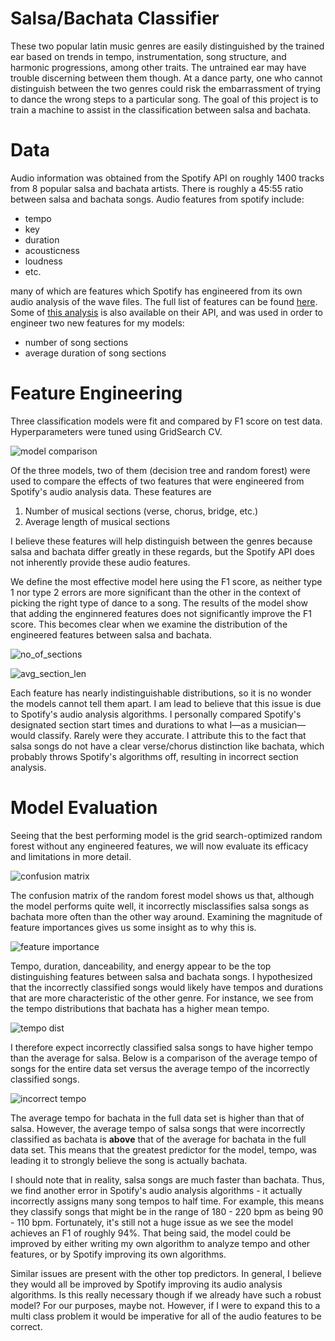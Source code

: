 # Salsa/Bachata Classifier

These two popular latin music genres are easily distinguished by the trained ear based on trends in tempo, instrumentation, song structure, and harmonic progressions, among other traits. The untrained ear may have trouble discerning between them though. At a dance party, one who cannot distinguish between the two genres could risk the embarrassment of trying to dance the wrong steps to a particular song. The goal of this project is to train a machine to assist in the classification between salsa and bachata.

# Data
Audio information was obtained from the Spotify API on roughly 1400 tracks from 8 popular salsa and bachata artists. There is roughly a 45:55 ratio between salsa and bachata songs. Audio features from spotify include:
* tempo
* key 
* duration
* acousticness
* loudness
* etc.

many of which are features which Spotify has engineered from its own audio analysis of the wave files. The full list of features can be found [here](https://developer.spotify.com/documentation/web-api/reference/tracks/get-audio-features/). Some of [this analysis](https://developer.spotify.com/documentation/web-api/reference/tracks/get-audio-analysis/) is also available on their API, and was used in order to engineer two new features for my models: 

* number of song sections 
* average duration of song sections

# Feature Engineering

Three classification models were fit and compared by F1 score on test data. Hyperparameters were tuned using GridSearch CV. 

![model comparison](/images/model_comparison.png)


Of the three models, two of them (decision tree and random forest) were used to compare the effects of two features that were engineered from Spotify's audio analysis data. These features are
1. Number of musical sections (verse, chorus, bridge, etc.)
2. Average length of musical sections

I believe these features will help distinguish between the genres because salsa and bachata differ greatly in these regards, but the Spotify API does not inherently provide these audio features.

We define the most effective model here using the F1 score, as neither type 1 nor type 2 errors are more significant than the other in the context of picking the right type of dance to a song. The results of the model show that adding the enginnered features does not significantly improve the F1 score. This becomes clear when we examine the distribution of the engineered features between salsa and bachata.

![no_of_sections](/images/no_of_sections.png)

![avg_section_len](/images/avg_section_len.png)

Each feature has nearly indistinguishable distributions, so it is no wonder the models cannot tell them apart. I am lead to believe that this issue is due to Spotify's audio analysis algorithms. I personally compared Spotify's designated section start times and durations to what I—as a musician—would classify. Rarely were they accurate. I attribute this to the fact that salsa songs do not have a clear verse/chorus distinction like bachata, which probably throws Spotify's algorithms off, resulting in incorrect section analysis. 

# Model Evaluation

Seeing that the best performing model is the grid search-optimized random forest without any engineered features, we will now evaluate its efficacy and limitations in more detail.

![confusion matrix](/images/confusion_matrix.png)

The confusion matrix of the random forest model shows us that, although the model performs quite well, it incorrectly misclassifies salsa songs as bachata more often than the other way around. Examining the magnitude of feature importances gives us some insight as to why this is.

![feature importance](/images/feature_importance.png)

Tempo, duration, danceability, and energy appear to be the top distinguishing features between salsa and bachata songs. I hypothesized that the incorrectly classified songs would likely have tempos and durations that are more characteristic of the other genre. For instance, we see from the tempo distributions that bachata has a higher mean tempo.

![tempo dist](/images/tempo_dist.png)

I therefore expect incorrectly classified salsa songs to have higher tempo than the average for salsa. Below is a comparison of the average tempo of songs for the entire data set versus the average tempo of the incorrectly classified songs.

![incorrect tempo](/images/incorrect_tempo.png)

The average tempo for bachata in the full data set is higher than that of salsa. However, the average tempo of salsa songs that were incorrectly classified as bachata is **above** that of the average for bachata in the full data set. This means that the greatest predictor for the model, tempo, was leading it to strongly believe the song is actually bachata.

I should note that in reality, salsa songs are much faster than bachata. Thus, we find another error in Spotify's audio analysis algorithms - it actually incorrectly assigns many song tempos to half time. For example, this means they classify songs that might be in the range of 180 - 220 bpm as being 90 - 110 bpm. Fortunately, it's still not a huge issue as we see the model achieves an F1 of roughly 94%. That being said, the model could be improved by either writing my own algorithm to analyze tempo and other features, or by Spotify improving its own algorithms.

Similar issues are present with the other top predictors. In general, I believe they would all be improved by Spotify improving its audio analysis algorithms. Is this really necessary though if we already have such a robust model? For our purposes, maybe not. However, if I were to expand this to a multi class problem it would be imperative for all of the audio features to be correct.

